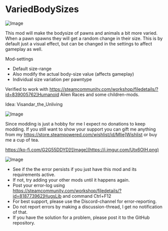 # VariedBodySizes

![Image](https://i.imgur.com/buuPQel.png)


This mod will make the bodysize of pawns and animals a bit more varied. When a pawn spawns they will get a random change in their size. This is by default just a visual effect, but can be changed in the settings to affect gameplay as well.

Mod-settings 


-  Default size-range
-  Also modify the actual body-size value (affects gameplay)
-  Individual size variation per pawntype



Verified to work with https://steamcommunity.com/workshop/filedetails/?id=839005762]Humanoid Alien Races and some children-mods.

Idea: Visandar_the_Unliving

![Image](https://i.imgur.com/O0IIlYj.png)

Since modding is just a hobby for me I expect no donations to keep modding. If you still want to show your support you can gift me anything from my https://store.steampowered.com/wishlist/id/Mlie]Wishlist or buy me a cup of tea.

https://ko-fi.com/G2G55DDYD]![Image](https://i.imgur.com/Utx6OIH.png)


![Image](https://i.imgur.com/PwoNOj4.png)



-  See if the the error persists if you just have this mod and its requirements active.
-  If not, try adding your other mods until it happens again.
-  Post your error-log using https://steamcommunity.com/workshop/filedetails/?id=818773962]HugsLib and command Ctrl+F12
-  For best support, please use the Discord-channel for error-reporting.
-  Do not report errors by making a discussion-thread, I get no notification of that.
-  If you have the solution for a problem, please post it to the GitHub repository.



